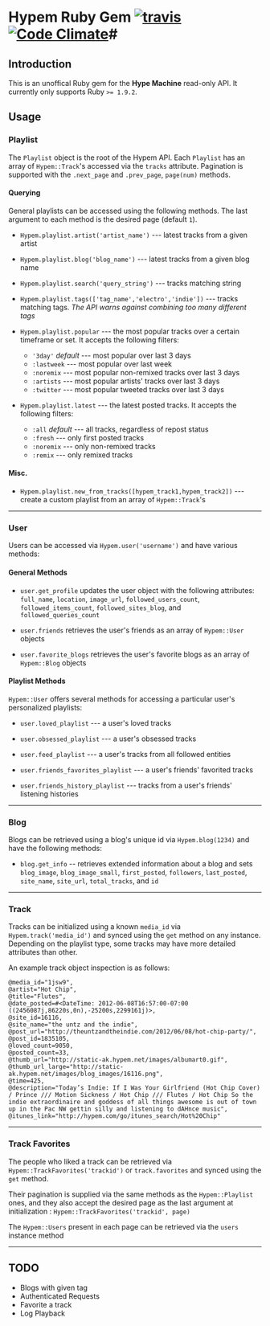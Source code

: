 # Hypem Ruby Gem [![travis](https://secure.travis-ci.org/JackCA/hypem.png?branch=master)](http://travis-ci.org/JackCA/hypem) [![Code Climate](https://codeclimate.com/badge.png)](https://codeclimate.com/github/JackCA/hypem)#
## Introduction ##
This is an unoffical Ruby gem for the **Hype Machine** read-only API. It currently only supports Ruby `>= 1.9.2`.

## Usage ##

### Playlist ###

The `Playlist` object is the root of the Hypem API. Each `Playlist` has an array of `Hypem::Track`'s accessed via the `tracks` attribute. Pagination is supported with the `.next_page` and `.prev_page`, `page(num)` methods.

#### Querying #####
General playlists can be accessed using the following methods. The last argument to each method is the desired page (default `1`).

- `Hypem.playlist.artist('artist_name')` --- latest tracks from a given artist

- `Hypem.playlist.blog('blog_name')` --- latest tracks from a given blog name

- `Hypem.playlist.search('query_string')` --- tracks matching string 

- `Hypem.playlist.tags(['tag_name','electro','indie'])` --- tracks matching tags. *The API warns against combining too many different tags*

- `Hypem.playlist.popular` --- the most popular tracks over a certain timeframe or set. It accepts the following filters:
    - `'3day'` _default_ --- most popular over last 3 days
    - `:lastweek` --- most popular over last week
    - `:noremix` --- most popular non-remixed tracks over last 3 days
    - `:artists` --- most popular artists' tracks over last 3 days
    - `:twitter` --- most popular tweeted tracks over last 3 days

- `Hypem.playlist.latest` --- the latest posted tracks. It accepts the following filters:
    - `:all` _default_ --- all tracks, regardless of repost status
    - `:fresh` --- only first posted tracks
    - `:noremix` --- only non-remixed tracks
    - `:remix` --- only remixed tracks

#### Misc. ####

- `Hypem.playlist.new_from_tracks([hypem_track1,hypem_track2])` --- create a custom playlist from an array of `Hypem::Track`'s

******

### User ###
Users can be accessed via `Hypem.user('username')` and have various methods:
#### General Methods ####
- `user.get_profile` updates the user object with the following attributes: `full_name`, `location`, `image_url`, `followed_users_count`, `followed_items_count`, `followed_sites_blog`, and `followed_queries_count`

- `user.friends` retrieves the user's friends as an array of `Hypem::User` objects

- `user.favorite_blogs` retrieves the user's favorite blogs as an array of `Hypem::Blog` objects

#### Playlist Methods ####
`Hypem::User` offers several methods for accessing a particular user's personalized playlists:

  - `user.loved_playlist` --- a user's loved tracks

  - `user.obsessed_playlist` --- a user's obsessed tracks

  - `user.feed_playlist` --- a user's tracks from all followed entities

  - `user.friends_favorites_playlist` --- a user's friends' favorited tracks

  - `user.friends_history_playlist` --- tracks from a user's friends' listening histories

******

### Blog ###
Blogs can be retrieved using a blog's unique id via `Hypem.blog(1234)` and have the following methods:

- `blog.get_info` -- retrieves extended information about a blog and sets `blog_image`, `blog_image_small`, `first_posted`, `followers`, `last_posted`, `site_name`, `site_url`, `total_tracks`, and `id`

******

### Track ###
Tracks can be initialized using a known `media_id` via `Hypem.track('media_id')` and synced using the `get` method on any instance. Depending on the playlist type, some tracks may have more detailed attributes than other.

An example track object inspection is as follows:

``` 
@media_id="1jsw9",
@artist="Hot Chip",
@title="Flutes",
@date_posted=#<DateTime: 2012-06-08T16:57:00-07:00 ((2456087j,86220s,0n),-25200s,2299161j)>,
@site_id=16116,
@site_name="the untz and the indie",
@post_url="http://theuntzandtheindie.com/2012/06/08/hot-chip-party/",
@post_id=1835105,
@loved_count=9050,
@posted_count=33,
@thumb_url="http://static-ak.hypem.net/images/albumart0.gif",
@thumb_url_large="http://static-ak.hypem.net/images/blog_images/16116.png",
@time=425,
@description="Today’s Indie: If I Was Your Girlfriend (Hot Chip Cover) / Prince /// Motion Sickness / Hot Chip /// Flutes / Hot Chip So the indie extraordinaire and goddess of all things awesome is out of town up in the Pac NW gettin silly and listening to dAHnce music",
@itunes_link="http://hypem.com/go/itunes_search/Hot%20Chip"
```

****** 

### Track Favorites ###
The people who liked a track can be retrieved via `Hypem::TrackFavorites('trackid')` or `track.favorites` and synced using the `get` method.

Their pagination is supplied via the same methods as the `Hypem::Playlist` ones, and they also accept the desired page as the last argument at initialization : `Hypem::TrackFavorites('trackid', page)`

The `Hypem::Users` present in each page can be retrieved via the `users` instance method

****** 

## TODO ###
- Blogs with given tag
- Authenticated Requests
- Favorite a track
- Log Playback
